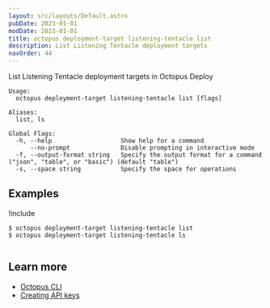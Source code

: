 ```yaml
---
layout: src/layouts/Default.astro
pubDate: 2023-01-01
modDate: 2023-01-01
title: octopus deployment-target listening-tentacle list
description: List Listening Tentacle deployment targets
navOrder: 44
---
```


List Listening Tentacle deployment targets in Octopus Deploy


```
Usage:
  octopus deployment-target listening-tentacle list [flags]

Aliases:
  list, ls

Global Flags:
  -h, --help                   Show help for a command
      --no-prompt              Disable prompting in interactive mode
  -f, --output-format string   Specify the output format for a command ("json", "table", or "basic") (default "table")
  -s, --space string           Specify the space for operations

```

## Examples

!include <samples-instance>


```
$ octopus deployment-target listening-tentacle list
$ octopus deployment-target listening-tentacle ls


```

## Learn more

- [Octopus CLI](/docs/octopus-rest-api/cli)
- [Creating API keys](/docs/octopus-rest-api/how-to-create-an-api-key)